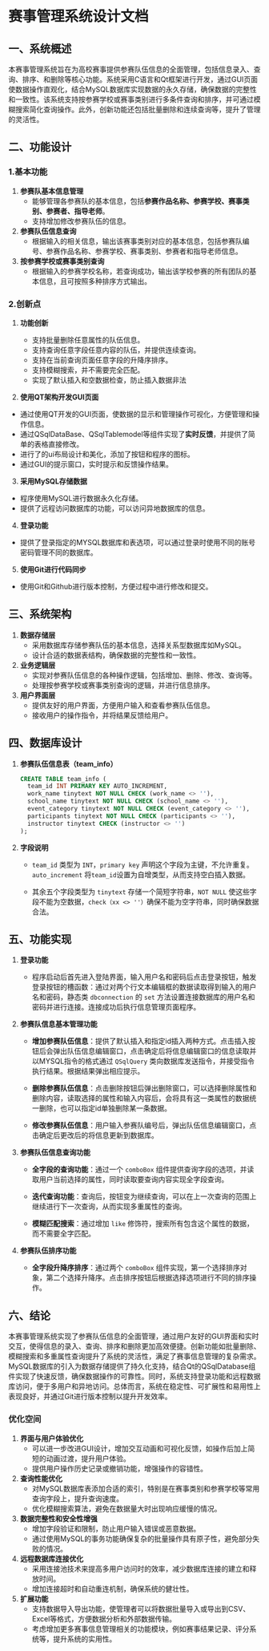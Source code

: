 # 赛事管理系统设计文档

  

## 一、系统概述

本赛事管理系统旨在为高校赛事提供参赛队伍信息的全面管理，包括信息录入、查询、排序、和删除等核心功能。系统采用C语言和Qt框架进行开发，通过GUI页面使数据操作直观化，结合MySQL数据库实现数据的永久存储，确保数据的完整性和一致性。该系统支持按参赛学校或赛事类别进行多条件查询和排序，并可通过模糊搜索简化查询操作。此外，创新功能还包括批量删除和连续查询等，提升了管理的灵活性。



## 二、功能设计

### 1.基本功能

1. **参赛队基本信息管理**
   - 能够管理各参赛队的基本信息，包括**参赛作品名称、参赛学校、赛事类别、参赛者、指导老师**。
   - 支持增加修改参赛队伍的信息。
2. **参赛队伍信息查询**
   - 根据输入的相关信息，输出该赛事类别对应的基本信息，包括参赛队编号、参赛作品名称、参赛学校、赛事类别、参赛者和指导老师信息。
3. **按参赛学校或赛事类别查询**
   - 根据输入的参赛学校名称，若查询成功，输出该学校参赛的所有团队的基本信息，且可按照多种排序方式输出。

### 2.创新点

1.	**功能创新**
	
	- 支持批量删除任意属性的队伍信息。
	- 支持查询任意字段任意内容的队伍，并提供连续查询。
	- 支持在当前查询页面任意字段的升降序排序。
	- 支持模糊搜索，并不需要完全匹配。
	- 实现了默认插入和空数据检查，防止插入数据非法
	
2.	**使用QT架构开发GUI页面**
   - 通过使用QT开发的GUI页面，使数据的显示和管理操作可视化，方便管理和操作信息。
   - 通过QSqlDataBase、QSqlTablemodel等组件实现了**实时反馈**，并提供了简单的表格直接修改。
   - 进行了的ui布局设计和美化，添加了按钮和程序的图标。
   - 通过GUI的提示窗口，实时提示和反馈操作结果。
   
3.	**采用MySQL存储数据**
   - 程序使用MySQL进行数据永久化存储。
   - 提供了远程访问数据库的功能，可以访问异地数据库的信息。 
   
4.	**登录功能**
   
   - 提供了登录指定的MYSQL数据库和表选项，可以通过登录时使用不同的账号密码管理不同的数据库。
   
5.	**使用Git进行代码同步**
   
   - 使用Git和Github进行版本控制，方便过程中进行修改和提交。
   
     

## 三、系统架构

1. **数据存储层**
    - 采用数据库存储参赛队伍的基本信息，选择关系型数据库如MySQL。
    - 设计合适的数据表结构，确保数据的完整性和一致性。
2. **业务逻辑层**
    - 实现对参赛队伍信息的各种操作逻辑，包括增加、删除、修改、查询等。
    - 处理按参赛学校或赛事类别查询的逻辑，并进行信息排序。
3. **用户界面层**
    - 提供友好的用户界面，方便用户输入和查看参赛队伍信息。
    - 接收用户的操作指令，并将结果反馈给用户。



## 四、数据库设计

1. **参赛队伍信息表（team_info）**

   ```sql
   CREATE TABLE team_info (
     team_id INT PRIMARY KEY AUTO_INCREMENT,
     work_name tinytext NOT NULL CHECK (work_name <> ''),
     school_name tinytext NOT NULL CHECK (school_name <> ''),
     event_category tinytext NOT NULL CHECK (event_category <> ''),
     participants tinytext NOT NULL CHECK (participants <> ''),
     instructor tinytext CHECK (instructor <> '')
   );
   ```
2. **字段说明**

   - `team_id` 类型为 `INT`，`primary key` 声明这个字段为主键，不允许重复。`auto_increment` 将`team_id`设置为自增类型，从而支持空白插入数据。

   - 其余五个字段类型为 `tinytext` 存储一个简短字符串，`NOT NULL` 使这些字段不能为空数据，`check（xx <> ''）`确保不能为空字符串，同时确保数据合法。

     

## 五、功能实现

1. **登录功能**
   - 程序启动后首先进入登陆界面，输入用户名和密码后点击登录按钮，触发登录按钮的槽函数：通过对两个行文本编辑框的数据读取得到输入的用户名和密码，静态类 `dbconnection` 的 `set` 方法设置连接数据库的用户名和密码并进行连接。连接成功后执行信息管理页面程序。


2. **参赛队信息基本管理功能**

   - **增加参赛队伍信息**：提供了默认插入和指定id插入两种方式。点击插入按钮后会弹出队伍信息编辑窗口，点击确定后将信息编辑窗口的信息读取并以MYSQL指令的格式通过 `QSqlQuery` 类向数据库发送指令，并接受指令执行结果。根据结果弹出相应提示。

   - **删除参赛队伍信息**：点击删除按钮后弹出删除窗口，可以选择删除属性和删除内容，读取选择的属性和输入内容后，会将具有这一类属性的数据统一删除，也可以指定id单独删除某一条数据。

   - **修改参赛队伍信息**：用户输入参赛队编号后，弹出队伍信息编辑窗口，点击确定后更改后的将信息更新到数据库。


3. **参赛队伍信息查询功能**

   - **全字段的查询功能**：通过一个 `comboBox` 组件提供查询字段的选项，并读取用户当前选择的属性，同时读取要查询内容实现全字段查询。

   - **迭代查询功能**：查询后，按钮变为继续查询，可以在上一次查询的范围上继续进行下一次查询，从而实现多重属性的查询。

   - **模糊匹配搜索**：通过增加 `like` 修饰符，搜索所有包含这个属性的数据，而不需要全字匹配。


4. **参赛队伍排序功能**

   - **全字段升降序排序**：通过两个 `comboBox` 组件实现，第一个选择排序对象，第二个选择升降序。点击排序按钮后根据选择选项进行不同的排序操作。

     

## 六、结论

本赛事管理系统实现了参赛队伍信息的全面管理，通过用户友好的GUI界面和实时交互，使得信息的录入、查询、排序和删除更加高效便捷。创新功能如批量删除、模糊搜索和多重属性查询提升了系统的灵活性，满足了赛事信息管理的复杂需求。MySQL数据库的引入为数据存储提供了持久化支持，结合Qt的QSqlDatabase组件实现了快速反馈，确保数据操作的可靠性。同时，系统支持登录功能和远程数据库访问，便于多用户和异地访问。总体而言，系统在稳定性、可扩展性和易用性上表现良好，并通过Git进行版本控制以提升开发效率。

### 优化空间

1. **界面与用户体验优化**
   - 可以进一步改进GUI设计，增加交互动画和可视化反馈，如操作后加上简短的动画过渡，提升用户体验。
   - 提供用户操作历史记录或撤销功能，增强操作的容错性。
2. **查询性能优化**
   - 对MySQL数据库表添加合适的索引，特别是在赛事类别和参赛学校等常用查询字段上，提升查询速度。
   - 优化模糊搜索算法，避免在数据量大时出现响应缓慢的情况。
3. **数据完整性和安全性增强**
   - 增加字段验证和限制，防止用户输入错误或恶意数据。
   - 通过使用MySQL的事务功能确保复杂的批量操作具有原子性，避免部分失败的情况。
4. **远程数据库连接优化**
   - 采用连接池技术来提高多用户访问时的效率，减少数据库连接的建立和释放时间。
   - 增加连接超时和自动重连机制，确保系统的健壮性。
5. **扩展功能**
   - 支持数据导入导出功能，使管理者可以将数据批量导入或导出到CSV、Excel等格式，方便数据分析和外部数据传输。
   - 考虑增加更多赛事信息管理相关的功能模块，例如赛事结果记录、评分系统等，提升系统的实用性。
